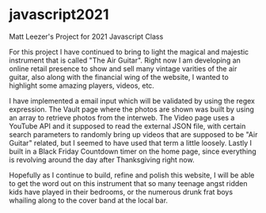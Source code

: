 # javascript2021
Matt Leezer's Project for 2021 Javascript Class

For this project I have continued to bring to light the magical and majestic instrument that is called "The Air Guitar".
Right now I am developing an online retail presence to show and sell many vintage varities of the air guitar, also
along with the financial wing of the website, I wanted to highlight some amazing players, videos, etc.

I have implemented a email input which will be validated by using the regex expression.
The Vault page where the photos are shown was built by using an array to retrieve photos from the interweb.
The Video page uses a YouTube API  and it supposed to read the external JSON file, with certain search parameters to randomly bring up videos that are supposed
to be "Air Guitar" related, but I seemed to have used that term a little loosely.
Lastly I built in a Black Friday Countdown timer on the home page, since everything is revolving around the day after Thanksgiving right now.

Hopefully as I continue to build, refine and polish this website, I will be able to get the word out on this instrument that so many
teenage angst ridden kids have played in their bedrooms, or the numerous drunk frat boys whailing along to the cover band at the local
bar.
